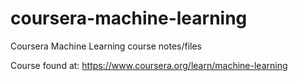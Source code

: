 # coursera-machine-learning
Coursera Machine Learning course notes/files

Course found at: https://www.coursera.org/learn/machine-learning
